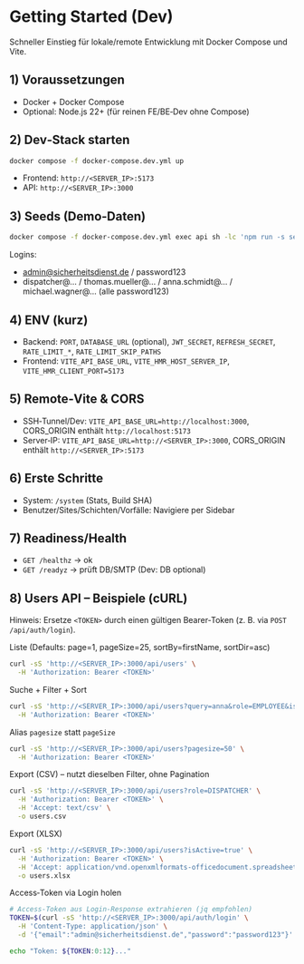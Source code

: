# Getting Started (Dev)

Schneller Einstieg für lokale/remote Entwicklung mit Docker Compose und Vite.

## 1) Voraussetzungen
- Docker + Docker Compose
- Optional: Node.js 22+ (für reinen FE/BE‑Dev ohne Compose)

## 2) Dev‑Stack starten
```bash
docker compose -f docker-compose.dev.yml up
```
- Frontend: `http://<SERVER_IP>:5173`
- API: `http://<SERVER_IP>:3000`

## 3) Seeds (Demo‑Daten)
```bash
docker compose -f docker-compose.dev.yml exec api sh -lc 'npm run -s seed'
```
Logins:
- admin@sicherheitsdienst.de / password123
- dispatcher@… / thomas.mueller@… / anna.schmidt@… / michael.wagner@… (alle password123)

## 4) ENV (kurz)
- Backend: `PORT`, `DATABASE_URL` (optional), `JWT_SECRET`, `REFRESH_SECRET`, `RATE_LIMIT_*`, `RATE_LIMIT_SKIP_PATHS`
- Frontend: `VITE_API_BASE_URL`, `VITE_HMR_HOST_SERVER_IP`, `VITE_HMR_CLIENT_PORT=5173`

## 5) Remote‑Vite & CORS
- SSH‑Tunnel/Dev: `VITE_API_BASE_URL=http://localhost:3000`, CORS_ORIGIN enthält `http://localhost:5173`
- Server‑IP: `VITE_API_BASE_URL=http://<SERVER_IP>:3000`, CORS_ORIGIN enthält `http://<SERVER_IP>:5173`

## 6) Erste Schritte
- System: `/system` (Stats, Build SHA)
- Benutzer/Sites/Schichten/Vorfälle: Navigiere per Sidebar

## 7) Readiness/Health
- `GET /healthz` → ok
- `GET /readyz` → prüft DB/SMTP (Dev: DB optional)

## 8) Users API – Beispiele (cURL)
Hinweis: Ersetze `<TOKEN>` durch einen gültigen Bearer‑Token (z. B. via `POST /api/auth/login`).

Liste (Defaults: page=1, pageSize=25, sortBy=firstName, sortDir=asc)
```bash
curl -sS 'http://<SERVER_IP>:3000/api/users' \
  -H 'Authorization: Bearer <TOKEN>'
```

Suche + Filter + Sort
```bash
curl -sS 'http://<SERVER_IP>:3000/api/users?query=anna&role=EMPLOYEE&isActive=true&sortBy=lastName&sortDir=asc&page=1&pageSize=25' \
  -H 'Authorization: Bearer <TOKEN>'
```

Alias `pagesize` statt `pageSize`
```bash
curl -sS 'http://<SERVER_IP>:3000/api/users?pagesize=50' \
  -H 'Authorization: Bearer <TOKEN>'
```

Export (CSV) – nutzt dieselben Filter, ohne Pagination
```bash
curl -sS 'http://<SERVER_IP>:3000/api/users?role=DISPATCHER' \
  -H 'Authorization: Bearer <TOKEN>' \
  -H 'Accept: text/csv' \
  -o users.csv
```

Export (XLSX)
```bash
curl -sS 'http://<SERVER_IP>:3000/api/users?isActive=true' \
  -H 'Authorization: Bearer <TOKEN>' \
  -H 'Accept: application/vnd.openxmlformats-officedocument.spreadsheetml.sheet' \
  -o users.xlsx
```

Access‑Token via Login holen
```bash
# Access‑Token aus Login‑Response extrahieren (jq empfohlen)
TOKEN=$(curl -sS 'http://<SERVER_IP>:3000/api/auth/login' \
  -H 'Content-Type: application/json' \
  -d '{"email":"admin@sicherheitsdienst.de","password":"password123"}' | jq -r '.accessToken')

echo "Token: ${TOKEN:0:12}..."
```
